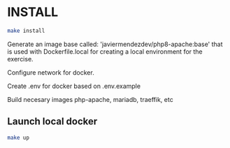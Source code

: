 # INSTALL

```bash
make install
```

Generate an image base called: 'javiermendezdev/php8-apache:base' that is used with Dockerfile.local for creating a local environment for the exercise.

Configure network for docker.

Create .env for docker based on .env.example

Build necesary images php-apache, mariadb, traeffik, etc

## Launch local docker

```bash
make up
```
